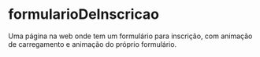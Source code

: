 # formularioDeInscricao
Uma página na web onde tem um formulário para inscrição, com animação de carregamento e animação do próprio formulário.
